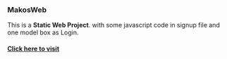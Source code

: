 ### MakosWeb
This is a **Static Web Project**. with some javascript code in signup file and one model box as Login.

#### [Click here to visit](https://h3nsure.github.io/MakosWeb/)
